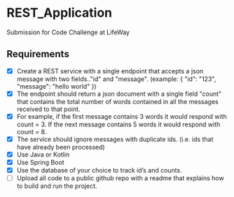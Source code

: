 # REST_Application
Submission for Code Challenge at LifeWay

## Requirements
- [x] Create a REST service with a single endpoint that accepts a json message with two fields.."id" and "message". (example: { "id": "123", "message": "hello world" })
- [x] The endpoint should return a json document with a single field "count" that contains the total number of words contained in all the messages received to that point.
- [x] For example, if the first message contains 3 words it would respond with count = 3. If the next message contains 5 words it would respond with count = 8.
- [x] The service should ignore messages with duplicate ids. (i.e. ids that have already been processed)
- [x] Use Java or Kotlin
- [x] Use Spring Boot
- [x] Use the database of your choice to track id’s and counts.
- [ ] Upload all code to a public github repo with a readme that explains how to build and run the project.
